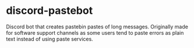 # discord-pastebot
Discord bot that creates pastebin pastes of long messages. Originally made for software support channels as some users tend to paste errors as plain text instead of using paste services.
